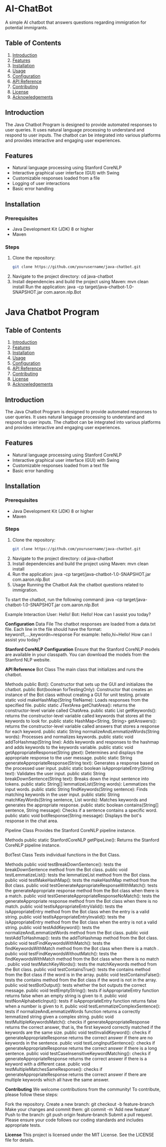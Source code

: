 # AI-ChatBot
A simple AI chatbot that answers questions regarding immigration for potential immigrants.

## Table of Contents
1. [Introduction](#introduction)
2. [Features](#features)
3. [Installation](#installation)
4. [Usage](#usage)
5. [Configuration](#configuration)
6. [API Reference](#api-reference)
7. [Contributing](#contributing)
8. [License](#license)
9. [Acknowledgements](#acknowledgements)

## Introduction
The Java Chatbot Program is designed to provide automated responses to user queries. It uses natural language processing to understand and respond to user inputs. The chatbot can be integrated into various platforms and provides interactive and engaging user experiences.

## Features
- Natural language processing using Stanford CoreNLP
- Interactive graphical user interface (GUI) with Swing
- Customizable responses loaded from a file
- Logging of user interactions
- Basic error handling

## Installation
### Prerequisites
- Java Development Kit (JDK) 8 or higher
- Maven

### Steps
1. Clone the repository:
   ```bash
   git clone https://github.com/yourusername/java-chatbot.git
2. Navigate to the project directory:
   cd java-chatbot
3. Install dependencies and build the project using Maven:
   mvn clean install
Run the application:
   java -cp target/java-chatbot-1.0-SNAPSHOT.jar com.aaron.nlp.Bot

# Java Chatbot Program

## Table of Contents
1. [Introduction](#introduction)
2. [Features](#features)
3. [Installation](#installation)
4. [Usage](#usage)
5. [Configuration](#configuration)
6. [API Reference](#api-reference)
7. [Contributing](#contributing)
8. [License](#license)
9. [Acknowledgements](#acknowledgements)

## Introduction
The Java Chatbot Program is designed to provide automated responses to user queries. It uses natural language processing to understand and respond to user inputs. The chatbot can be integrated into various platforms and provides interactive and engaging user experiences.

## Features
- Natural language processing using Stanford CoreNLP
- Interactive graphical user interface (GUI) with Swing
- Customizable responses loaded from a text file
- Basic error handling

## Installation
### Prerequisites
- Java Development Kit (JDK) 8 or higher
- Maven

### Steps
1. Clone the repository:
   ```bash
   git clone https://github.com/yourusername/java-chatbot.git
2. Navigate to the project directory:
   cd java-chatbot
3. Install dependencies and build the project using Maven:
   mvn clean install
4. Run the application:
   java -cp target/java-chatbot-1.0-SNAPSHOT.jar com.aaron.nlp.Bot
5. Usage
   Running the Chatbot
   Ask the chatbot questions related to immigration.

To start the chatbot, run the following command:
java -cp target/java-chatbot-1.0-SNAPSHOT.jar com.aaron.nlp.Bot

Example Interaction
User: Hello!
Bot: Hello! How can I assist you today?

**Configuration**
Data File
The chatbot responses are loaded from a data.txt file. Each line in the file should have the format:
keyword1,...,keywordn~response
For example:
hello,hi~Hello! How can I assist you today?

**Stanford CoreNLP Configuration**
Ensure that the Stanford CoreNLP models are available in your classpath. You can download the models from the Stanford NLP website.

**API Reference**
Bot Class
The main class that initializes and runs the chatbot.

Methods
public Bot(): Constructor that sets up the GUI and initializes the chatbot.
public Bot(boolean forTestingOnly): Constructor that creates an instance of the Bot class without creating a GUI for unit testing.
private static void makeHashMap(String fileName): Loads responses from the specified file.
public static JTextArea getChatArea(): returns the constructor-level variale called ChatArea.
public static List<String> getKeywords(): returns the constructor-level variable called keywords that stores all the keywords to look for.
public static HashMap<String, String> getAnswers(): returns the constructor-level variable called answers that stores a response for each keyword. 
public static String normalizeAndLemmatizeWords(String words): Processes and normalizes keywords.
public static void addToHashmap(String line): Adds keywords and responses to the hashmap and adds keywords to the keywords variable.
public static void getAppropriateResponse(String gtext): Determines and displays the appropriate response to the user message.
public static String generateAppropriateResponse(String text): Generates a response based on the processed user input.
public static boolean isAppropriateEntry(String text): Validates the user input.
public static String breakDownSentence(String text): Breaks down the input sentence into tokens.
public static String[] lemmatizeList(String words): Lemmatizes the input words.
public static String findKeywords(String sentence): Finds matching keywords in the user input.
public static String matchKeyWords(String sentence, List<String> words): Matches keywords and generates the appropriate response.
public static boolean contains(String[] sentence, String message): Checks if a sentence contains a specific word.
public static void botResponse(String message): Displays the bot's response in the chat area.

Pipeline Class
Provides the Stanford CoreNLP pipeline instance.

Methods
public static StanfordCoreNLP getPipeLine(): Returns the Stanford CoreNLP pipeline instance.

BotTest Class
Tests individual functions in the Bot Class.

Methods
public void testBreakDownSentence(): tests the breakDownSentence method from the Bot class.
public void testLemmatizeList(): tests the lemmatizeList method from the Bot class.
public void testMakeHashMap(): tests the makeHashMap method from the Bot class.
public void testGenerateAppropriateResponseWithMatch(): tests the generateAppropriate response method from the Bot class when there is a match.
public void testGenerateAppropriateResponseNoMatch(): tests the generateAppropriate response method from the Bot class when there is no match.
public void testIsAppropriateEntryValid(): tests the isAppropriateEntry method from the Bot class when the entry is a valid string.
public void testIsAppropriateEntryInvalid(): tests the isAppropriateEntry method from the Bot class when the entry is not a valid string.
public void testAddKeyword(): tests the normalizeAndLemmatizeWords method from the Bot class.
public void testAddToHashmap(): tests the addToHashmap method from the Bot class.
public void testFindKeywordsWithMatch(): tests the findKeywordsWithMatch method from the Bot class when there is a match .
public void testFindKeywordsWithoutMatch(): tests the findKeywordsWithMatch method from the Bot class when there is no match .
public void testMatchKeyWords(): tests the matchKeywords method from the Bot class.
public void testContainsTrue(): tests the contains method from the Bot class if the word is in the array.
public void testContainsFalse(): tests the contains method from the Bot class if the word is not in the array.
public void testBotOutput(): tests whether the bot outputs the correct message. 
public void testEmptyString(): tests if isAppropriateEntry function returns false when an empty string is given to it.
public void testNonAlphabeticInput(): tests if isAppropriateEntry function returns false when a number is given to it.
public void testLemmatizeComplexSentence(): tests if normalizeAndLemmatizeWords function returns a correctly lemmatized string given a complex string.
public void testMultipleKeywordsMatch(): checks if generateAppropriateResponse returns the correct answer, that is, the first keyword correctly matched if the keywords are the same size.
public void testInvalidKeyword(): checks if generateAppropriateResponse returns the correct answer if there are no keywords in the sentence.
public void testLongInputSentence(): checks if generateAppropriateResponse returns the correct answer if there is a long sentence.
public void testCaseInsensitiveKeywordMatching(): checks if generateAppropriateResponse returns the correct answer if there is a keyword with a different case.
public void testMultipleMatchesSameResponse(): checks if generateAppropriateResponse returns the correct answer if there are multiple keywords which all have the same answer.

**Contributing**
We welcome contributions from the community! To contribute, please follow these steps:

Fork the repository.
Create a new branch:
git checkout -b feature-branch
Make your changes and commit them:
git commit -m 'Add new feature'
Push to the branch:
git push origin feature-branch
Submit a pull request.
Please ensure your code follows our coding standards and includes appropriate tests.

**License**
This project is licensed under the MIT License. See the LICENSE file for details.
